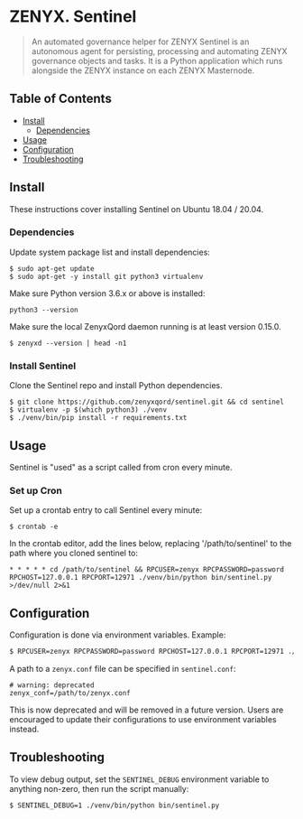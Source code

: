 # ZENYX. Sentinel


> An automated governance helper for ZENYX
Sentinel is an autonomous agent for persisting, processing and automating ZENYX governance objects and tasks. It is a Python application which runs alongside the ZENYX instance on each ZENYX Masternode.

## Table of Contents

- [Install](#install)
  - [Dependencies](#dependencies)
- [Usage](#usage)
- [Configuration](#configuration)
- [Troubleshooting](#troubleshooting)

## Install

These instructions cover installing Sentinel on Ubuntu 18.04 / 20.04.

### Dependencies

Update system package list and install dependencies:

    $ sudo apt-get update
    $ sudo apt-get -y install git python3 virtualenv

Make sure Python version 3.6.x or above is installed:

    python3 --version

Make sure the local ZenyxQord daemon running is at least version 0.15.0.

    $ zenyxd --version | head -n1

### Install Sentinel

Clone the Sentinel repo and install Python dependencies.

    $ git clone https://github.com/zenyxqord/sentinel.git && cd sentinel
    $ virtualenv -p $(which python3) ./venv
    $ ./venv/bin/pip install -r requirements.txt

## Usage

Sentinel is "used" as a script called from cron every minute.

### Set up Cron

Set up a crontab entry to call Sentinel every minute:

    $ crontab -e

In the crontab editor, add the lines below, replacing '/path/to/sentinel' to the path where you cloned sentinel to:

    * * * * * cd /path/to/sentinel && RPCUSER=zenyx RPCPASSWORD=password RPCHOST=127.0.0.1 RPCPORT=12971 ./venv/bin/python bin/sentinel.py >/dev/null 2>&1

## Configuration

Configuration is done via environment variables. Example:

```sh
$ RPCUSER=zenyx RPCPASSWORD=password RPCHOST=127.0.0.1 RPCPORT=12971 ./venv/bin/python bin/sentinel.py
```

A path to a `zenyx.conf` file can be specified in `sentinel.conf`:

    # warning: deprecated
    zenyx_conf=/path/to/zenyx.conf

This is now deprecated and will be removed in a future version. Users are encouraged to update their configurations to use environment variables instead.

## Troubleshooting

To view debug output, set the `SENTINEL_DEBUG` environment variable to anything non-zero, then run the script manually:

    $ SENTINEL_DEBUG=1 ./venv/bin/python bin/sentinel.py
